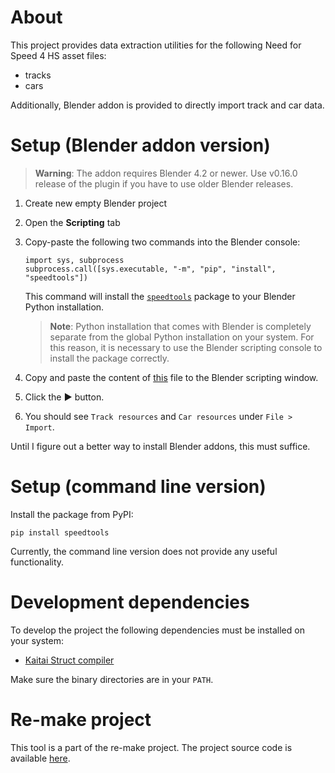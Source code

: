 # About

This project provides data extraction utilities for the following Need for Speed 4 HS asset files:
- tracks
- cars

Additionally, Blender addon is provided to directly import track and car data.

# Setup (Blender addon version)

> **Warning**: The addon requires Blender 4.2 or newer. Use v0.16.0 release of the plugin if you have to use older Blender releases.

1. Create new empty Blender project
2. Open the __Scripting__ tab
3. Copy-paste the following two commands into the Blender console:
   ```
   import sys, subprocess
   subprocess.call([sys.executable, "-m", "pip", "install", "speedtools"])
   ```
   This command will install the [`speedtools`][1] package to your Blender Python installation.

   > **Note**: Python installation that comes with Blender is completely separate from the global Python installation on your system. For this reason, it is necessary to use the Blender scripting console to install the package correctly.
4. Copy and paste the content of [this][2] file to the Blender scripting window.
5. Click the __▶__ button.
6. You should see `Track resources` and `Car resources` under `File > Import`.

Until I figure out a better way to install Blender addons, this must suffice.

# Setup (command line version)

Install the package from PyPI:
```
pip install speedtools
```

Currently, the command line version does not provide any useful functionality.

# Development dependencies

To develop the project the following dependencies must be installed on your system:
* [Kaitai Struct compiler][3]

Make sure the binary directories are in your `PATH`.

# Re-make project

This tool is a part of the re-make project. The project source code is available [here][4].

[1]: https://pypi.org/project/speedtools/
[2]: https://github.com/e-rk/speedtools/blob/master/speedtools/blender/io_nfs4_import.py
[3]: https://kaitai.io/
[4]: https://github.com/e-rk/velocity
